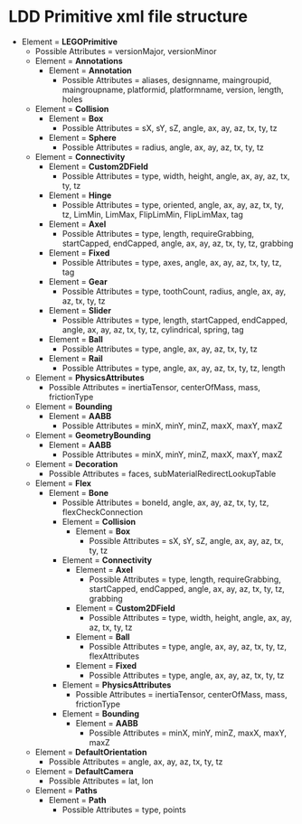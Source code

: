 # LDD Primitive xml file structure
* Element = **LEGOPrimitive**
  * Possible Attributes = versionMajor, versionMinor
  * Element = **Annotations**
    * Element = **Annotation**
      * Possible Attributes = aliases, designname, maingroupid, maingroupname, platformid, platformname, version, length, holes
  * Element = **Collision**
    * Element = **Box**
      * Possible Attributes = sX, sY, sZ, angle, ax, ay, az, tx, ty, tz
    * Element = **Sphere**
      * Possible Attributes = radius, angle, ax, ay, az, tx, ty, tz
  * Element = **Connectivity**
    * Element = **Custom2DField**
      * Possible Attributes = type, width, height, angle, ax, ay, az, tx, ty, tz
    * Element = **Hinge**
      * Possible Attributes = type, oriented, angle, ax, ay, az, tx, ty, tz, LimMin, LimMax, FlipLimMin, FlipLimMax, tag
    * Element = **Axel**
      * Possible Attributes = type, length, requireGrabbing, startCapped, endCapped, angle, ax, ay, az, tx, ty, tz, grabbing
    * Element = **Fixed**
      * Possible Attributes = type, axes, angle, ax, ay, az, tx, ty, tz, tag
    * Element = **Gear**
      * Possible Attributes = type, toothCount, radius, angle, ax, ay, az, tx, ty, tz
    * Element = **Slider**
      * Possible Attributes = type, length, startCapped, endCapped, angle, ax, ay, az, tx, ty, tz, cylindrical, spring, tag
    * Element = **Ball**
      * Possible Attributes = type, angle, ax, ay, az, tx, ty, tz
    * Element = **Rail**
      * Possible Attributes = type, angle, ax, ay, az, tx, ty, tz, length
  * Element = **PhysicsAttributes**
    * Possible Attributes = inertiaTensor, centerOfMass, mass, frictionType
  * Element = **Bounding**
    * Element = **AABB**
      * Possible Attributes = minX, minY, minZ, maxX, maxY, maxZ
  * Element = **GeometryBounding**
    * Element = **AABB**
      * Possible Attributes = minX, minY, minZ, maxX, maxY, maxZ
  * Element = **Decoration**
    * Possible Attributes = faces, subMaterialRedirectLookupTable
  * Element = **Flex**
    * Element = **Bone**
      * Possible Attributes = boneId, angle, ax, ay, az, tx, ty, tz, flexCheckConnection
      * Element = **Collision**
        * Element = **Box**
          * Possible Attributes = sX, sY, sZ, angle, ax, ay, az, tx, ty, tz
      * Element = **Connectivity**
        * Element = **Axel**
          * Possible Attributes = type, length, requireGrabbing, startCapped, endCapped, angle, ax, ay, az, tx, ty, tz, grabbing
        * Element = **Custom2DField**
          * Possible Attributes = type, width, height, angle, ax, ay, az, tx, ty, tz
        * Element = **Ball**
          * Possible Attributes = type, angle, ax, ay, az, tx, ty, tz, flexAttributes
        * Element = **Fixed**
          * Possible Attributes = type, angle, ax, ay, az, tx, ty, tz
      * Element = **PhysicsAttributes**
        * Possible Attributes = inertiaTensor, centerOfMass, mass, frictionType
      * Element = **Bounding**
        * Element = **AABB**
          * Possible Attributes = minX, minY, minZ, maxX, maxY, maxZ
  * Element = **DefaultOrientation**
    * Possible Attributes = angle, ax, ay, az, tx, ty, tz
  * Element = **DefaultCamera**
    * Possible Attributes = lat, lon
  * Element = **Paths**
    * Element = **Path**
      * Possible Attributes = type, points
